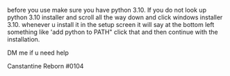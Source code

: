 before you use make sure you have python 3.10. If you do not look up python 3.10 installer and scroll all the way down and click windows installer 3.10.
whenever u install it in the setup screen it will say at the bottom left something like 'add python to PATH" click that and then continue with the installation.

DM me if u need help

Canstantine Reborn #0104

